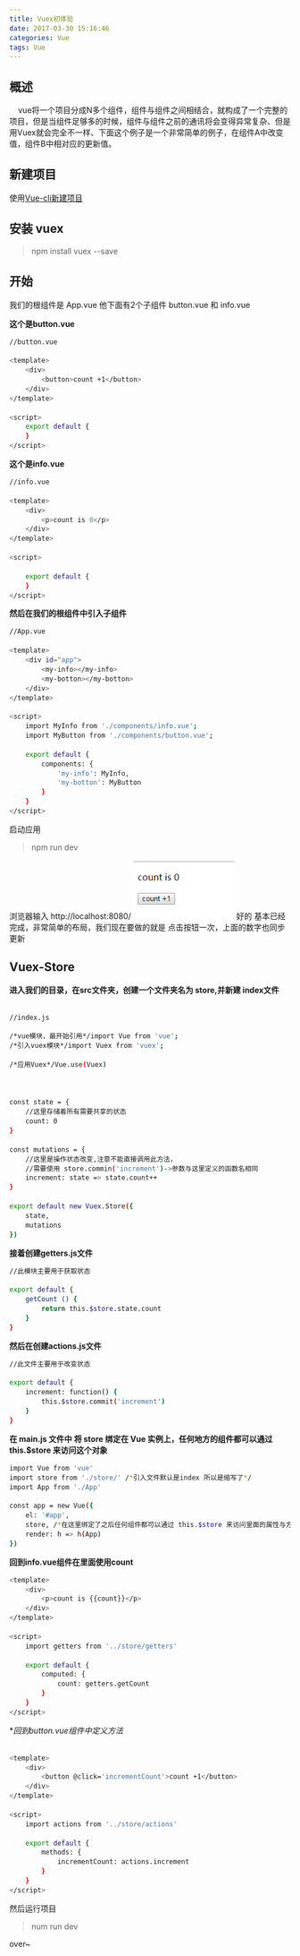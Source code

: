 ```yaml
---
title: Vuex初体验
date: 2017-03-30 15:16:46
categories: Vue
tags: Vue
---
```

## 概述

&nbsp;&nbsp;&nbsp;&nbsp;vue将一个项目分成N多个组件，组件与组件之间相结合，就构成了一个完整的项目，但是当组件足够多的时候，组件与组件之前的通讯将会变得异常复杂、但是用Vuex就会完全不一样、下面这个例子是一个非常简单的例子，在组件A中改变值，组件B中相对应的更新值。

## 新建项目
使用[Vue-cli新建项目](https://wangqilinqqq.github.io/2017/03/30/vue创建项目/ 'title')

## 安装 vuex

>npm install vuex --save


## 开始
我们的根组件是 App.vue 他下面有2个子组件 button.vue 和 info.vue

**这个是button.vue**
``` bash
//button.vue

<template>
	<div>
		<button>count +1</button>
	</div>
</template>

<script>
	export default {
	}
</script>
```

**这个是info.vue**
``` bash
//info.vue

<template>
	<div>
		<p>count is 0</p>
	</div>
</template>

<script>

	export default {
	}
</script>

```

**然后在我们的根组件中引入子组件**
``` bash
//App.vue

<template>
	<div id="app">
		<my-info></my-info>
		<my-botton></my-botton>
	</div>
</template>

<script>
	import MyInfo from './components/info.vue';
	import MyButton from './components/button.vue';

	export default {
		components: {
			'my-info': MyInfo,
			'my-botton': MyButton
		}
	}
</script>

```

启动应用

>npm run dev

浏览器输入 http://localhost:8080/
![Alt text](/images/vuex/pic1.png)
好的 基本已经完成，非常简单的布局，我们现在要做的就是 点击按钮一次，上面的数字也同步更新


## Vuex-Store


**进入我们的目录，在src文件夹，创建一个文件夹名为 store,并新建 index文件**


``` bash

//index.js

/*vue模块，最开始引用*/import Vue from 'vue';
/*引入vuex模块*/import Vuex from 'vuex';

/*应用Vuex*/Vue.use(Vuex)



const state = {
	//这里存储着所有需要共享的状态
	count: 0
}

const mutations = {
	//这里是操作状态改变,注意不能直接调用此方法，
	//需要使用 store.commin('increment')->参数与这里定义的函数名相同
	increment: state => state.count++
}

export default new Vuex.Store({
	state,
	mutations
})
```
**接着创建getters.js文件**

``` bash
//此模块主要用于获取状态

export default {
	getCount () {
		return this.$store.state.count
	}
}

```

**然后在创建actions.js文件**

``` bash
//此文件主要用于改变状态

export default {
	increment: function() {
		this.$store.commit('increment')
	}
}

```

**在  main.js 文件中 将 store 绑定在 Vue 实例上，任何地方的组件都可以通过 this.$store 来访问这个对象**

``` bash
import Vue from 'vue'
import store from './store/' /*引入文件默认是index 所以是缩写了*/
import App from './App'

const app = new Vue({
	el: '#app',
	store, /*在这里绑定了之后任何组件都可以通过 this.$store 来访问里面的属性与方法*/
	render: h => h(App)
})
```

**回到info.vue组件在里面使用count**

``` bash
<template>
	<div>
		<p>count is {{count}}</p>
	</div>
</template>

<script>
	import getters from '../store/getters'

	export default {
		computed: {
			count: getters.getCount
		}
	}
</script>
```

**回到button.vue组件中定义方法*

``` bash

<template>
	<div>
		<button @click='incrementCount'>count +1</button>
	</div>
</template>

<script>
	import actions from '../store/actions'

	export default {
		methods: {
			incrementCount: actions.increment
		}
	}
</script>

```

然后运行项目

>num run dev

  over~
